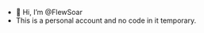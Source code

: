 - 👋 Hi, I’m @FlewSoar
- This is a personal account and no code in it temporary.
<!---
FlewSoar/FlewSoar is a ✨ special ✨ repository because its `README.md` (this file) appears on your GitHub profile.
You can click the Preview link to take a look at your changes.
--->
